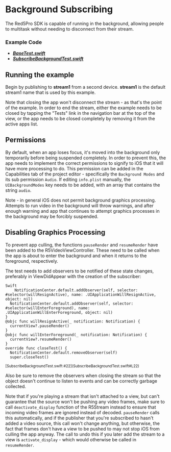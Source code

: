 # Background Subscribing

The Red5Pro SDK is capable of running in the background, allowing people to multitask without needing to disconnect from their stream.

### Example Code

- ***[BaseTest.swift](../BaseTest.swift)***
- ***[SubscribeBackgroundTest.swift](SubscribeBackgroundTest.swift)***

## Running the example

Begin by publishing to **stream1** from a second device.  **stream1** is the default stream1 name that is used by this example.

Note that closing the app won't disconnect the stream - as that's the point of the example. In order to end the stream, either the example needs to be closed by tapping the "Tests" link in the navigation bar at the top of the view, or the app needs to be closed completely by removing it from the active apps list.

## Permissions

By default, when an app loses focus, it's moved into the background only temporarily before being suspended completely. In order to prevent this, the app needs to implement the correct permissions to signify to iOS that it will have more processing to do. This permission can be added in the Capabilities tab of the project editor - specifically the `Background Modes` and its sub permission `Audio`. If editing `info.plist` manually, the `UIBackgroundModes` key needs to be added, with an array that contains the string `audio`.

Note - in general iOS does not permit background graphics processing. Attempts to run video in the background will throw warnings, and after enough warning and app that continues to attempt graphics processes in the background may be forcibly suspended.

## Disabling Graphics Processing

To prevent app culling, the functions `pauseRender` and `resumeRender` have been added to the R5VideoViewController. These need to be called when the app is about to enter the background and when it returns to the foreground, respectively.

The test needs to add observers to be notified of these state changes, preferably in ViewDidAppear with the creation of the subscriber:
```
Swift
	NotificationCenter.default.addObserver(self, selector: #selector(willResignActive), name: .UIApplicationWillResignActive, object: nil)
  NotificationCenter.default.addObserver(self, selector: #selector(willEnterForeground), name: .UIApplicationWillEnterForeground, object: nil)
}
@objc func willResignActive(_ notification: Notification) {
  currentView?.pauseRender()
}
@objc func willEnterForeground(_ notification: Notification) {
  currentView?.resumeRender()
}
override func closeTest() {
  NotificationCenter.default.removeObserver(self)
  super.closeTest()
```
<sub>
[SubscribeBackgroundTest.swift #22](SubscribeBackgroundTest.swift#L22)
</sub>

Also be sure to remove the observers when closing the stream so that the object doesn't continue to listen to events and can be correctly garbage collected.

Note that if you're playing a stream that isn't attached to a view, but can't guarantee that the source won't be pushing any video frames, make sure to call `deactivate_display` function of the R5Stream instead to ensure that incoming video frames are ignored instead of decoded. `pauseRender` calls this automatically, and if the publisher that you're subscribed to hasn't added a video source, this call won't change anything, but otherwise, the fact that frames don't have a view to be pushed to may not stop iOS from culling the app anyway.
The call to undo this if you later add the stream to a view is `activate_display` - which would otherwise be called in `resumeRender`.
